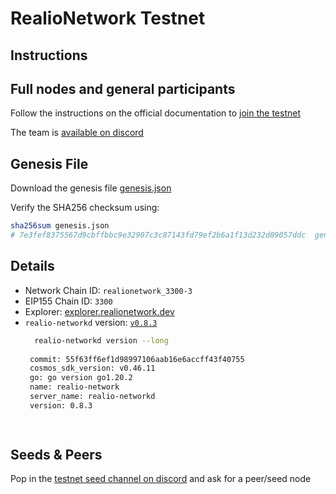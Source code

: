 # RealioNetwork Testnet

## Instructions

## Full nodes and general participants

Follow the instructions on the official documentation to [join the testnet](https://docs.realio.network/testnet/overview) 

The team is [available on discord](https://discord.gg/Nv9EUbRnKb)

## Genesis File

Download the genesis file [genesis.json](./genesis.json)

Verify the SHA256 checksum using:

```bash
sha256sum genesis.json
# 7e3fef8375567d9cbffbbc9e32907c3c87143fd79ef2b6a1f13d232d89057ddc  genesis.json
```

## Details

- Network Chain ID: `realionetwork_3300-3`
- EIP155 Chain ID: `3300`
- Explorer: [explorer.realionetwork.dev](https://explorer.k8s.stage.realio.fund/)
- `realio-networkd` version: [`v0.8.3`](https://github.com/realiotech/realio-network/releases/tag/v0.8.3)
   ```bash
     realio-networkd version --long
    
    commit: 55f63ff6ef1d98997106aab16e6accff43f40755
    cosmos_sdk_version: v0.46.11
    go: go version go1.20.2 
    name: realio-network
    server_name: realio-networkd
    version: 0.8.3

    
    ```

## Seeds & Peers

Pop in the [ testnet seed channel on discord](https://discord.gg/Nv9EUbRnKb) and ask for a peer/seed node
